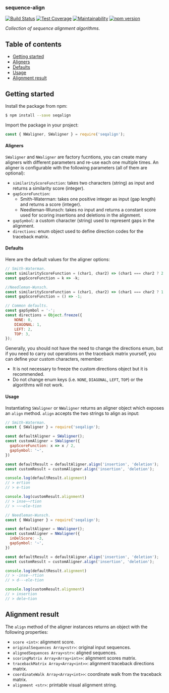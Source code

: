### sequence-align

[![Build Status](https://travis-ci.org/lorenzocestaro/seqalign.svg?branch=master)](https://travis-ci.org/lorenzocestaro/seqalign)
[![Test Coverage](https://api.codeclimate.com/v1/badges/d3e25d03714b62a8dc9e/test_coverage)](https://codeclimate.com/github/lorenzocestaro/seqalign/test_coverage)
[![Maintainability](https://api.codeclimate.com/v1/badges/d3e25d03714b62a8dc9e/maintainability)](https://codeclimate.com/github/lorenzocestaro/seqalign/maintainability)
[![npm version](https://badge.fury.io/js/seqalign.svg)](https://badge.fury.io/js/seqalign)

_Collection of sequence alignment algorithms._

## Table of contents
* [Getting started](#getting-started)
* [Aligners](#aligners)
* [Defaults](#defaults)
* [Usage](#usage)
* [Alignment result](#alignment-result)

## Getting started
Install the package from npm:
```bash
$ npm install --save seqalign
```
Import the package in your project:
```javascript
const { NWaligner, SWaligner } = require('seqalign');
```

#### Aligners
`SWaligner` and `NWaligner` are factory fucntions, you can create many aligners
with different parameters and re-use each one multiple times. An aligner is
configurable with the following parameters (all of them are optional):
* `similarityScoreFunction`: takes two characters (string) as input and returns
a similarity score (integer).
* `gapScoreFunction`:
  * Smith-Waterman: takes one positive integer as input (gap length) and
    returns a score (integer).
  * Needleman-Wunsch: takes no input and returns a constant score used for
    scoring insertions and deletions in the alignment.
* `gapSymbol`: a custom character (string) used to represent gaps in the
alignment.
* `directions`: enum object used to define direction codes for the traceback
matrix.

#### Defaults
Here are the default values for the aligner options:
```javascript
// Smith-Waterman.
const similarityScoreFunction = (char1, char2) => (char1 === char2 ? 2 : -1);
const gapScoreFunction = k => -k;

//Needleman-Wunsch.
const similarityScoreFunction = (char1, char2) => (char1 === char2 ? 1 : -2);
const gapScoreFunction = () => -1;

// Common defaults.
const gapSymbol = '-';
const directions = Object.freeze({
    NONE: 0,
    DIAGONAL: 1,
    LEFT: 2,
    TOP: 3,
});
```
Generally, you should not have the need to change the directions enum, but if
you need to carry out operations on the traceback matrix yourself, you can
define your custom characters, remember:
* It is not necessary to freeze the custom directions object but it is
recommended.
* Do not change enum keys (i.e. `NONE`, `DIAGONAL`, `LEFT`, `TOP`) or the
algorithms will not work.

#### Usage
Instantiating `SWaligner` or `NWaligner` returns an aligner object which exposes an `align`
method. `align` accepts the two strings to align as input:
```javascript
// Smith-Waterman.
const { SWaligner } = require('seqalign');

const defaultAligner = SWaligner();
const customAligner = SWaligner({
  gapScoreFunction: x => x / 2,
  gapSymbol: '~',
})

const defaultResult = defaultAligner.align('insertion', 'deletion');
const customResult = customAligner.align('insertion', 'deletion');

console.log(defaultResult.alignment)
// > ertion
// > e-tion

console.log(customResult.alignment)
// > inse~~rtion
// > ~~~ele~tion
```

```javascript
// Needleman-Wunsch.
const { NWaligner } = require('seqalign');

const defaultAligner = NWaligner();
const customAligner = NWaligner({
  inDelScore: -3,
  gapSymbol: '~',
})

const defaultResult = defaultAligner.align('insertion', 'deletion');
const customResult = customAligner.align('insertion', 'deletion');

console.log(defaultResult.alignment)
// > -inse--rtion
// > d---ele-tion

console.log(customResult.alignment)
// > insertion
// > dele~tion
```

## Alignment result
The `align` method of the aligner instances returns an object with the following
properties:
* `score <int>`: alignment score.
* `originalSequences Array<str>`: original input sequences.
* `alignedSequences Array<str>`: aligned sequences.
* `scoringMatrix Array<Array<int>>`: alignment scores matrix.
* `tracebackMatrix Array<Array<int>>`: alignment traceback directions matrix.
* `coordinateWalk Array<Array<int>>`: coordinate walk from the traceback matrix.
* `alignment <str>`: printable visual alignment string.
